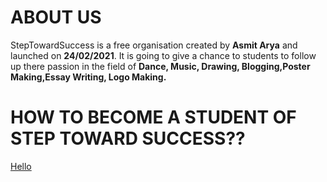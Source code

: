 # ABOUT US
 StepTowardSuccess is a free organisation created by **Asmit Arya** and launched on **24/02/2021**.
It is going to give a chance to students to follow up there passion in the field of **Dance, Music, Drawing, Blogging,Poster Making,Essay Writing, Logo Making.**

# HOW TO BECOME A STUDENT OF STEP TOWARD SUCCESS??
[Hello](www.google.com)







